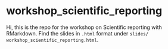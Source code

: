 # workshop_scientific_reporting
Hi, this is the repo for the workshop on Scientific reporting with RMarkdown.
Find the slides in `.html` format under `slides/
workshop_scientific_reporting.html`.
